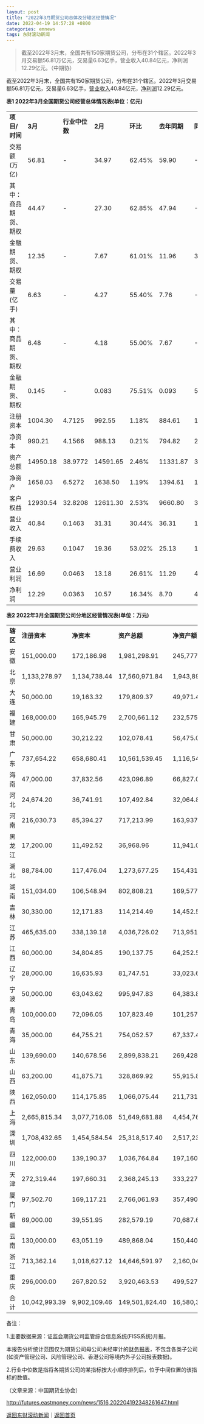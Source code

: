 ```yaml
---
layout: post
title: "2022年3月期货公司总体及分辖区经营情况"
date: 2022-04-19 14:57:28 +0800
categories: emnews
tags: 东财滚动新闻
---
```

> 截至2022年3月末，全国共有150家期货公司，分布在31个辖区。2022年3月交易额56.81万亿元，交易量6.63亿手，营业收入40.84亿元，净利润12.29亿元。（中期协）

<p>截至2022年3月末，全国共有150家期货公司，分布在31个辖区。2022年3月交易额56.81万亿元，交易量6.63亿手，<span id="Info.3323"><a href="http://data.eastmoney.com/bbsj/" class="infokey">营业收入</a></span>40.84亿元，<span id="Info.3324"><a href="http://data.eastmoney.com/bbsj/" class="infokey">净利润</a></span>12.29亿元。</p>
 <p><strong>表1 20</strong><strong>2</strong><strong>2</strong><strong>年</strong><strong>3</strong><strong>月全国期货公司经营总体情况表(单位：</strong><strong>亿元)</strong></p>
 <table border="0" cellspacing="1" cellpadding="5" align="center" class="cms_autoformat_table"><tbody><tr><td><strong>项目/时间</strong></td><td><strong>3</strong><strong>月</strong></td><td><strong>行业中位数</strong></td><td><strong>2</strong><strong>月</strong></td><td><strong>环比</strong></td><td><strong>去年同期</strong></td><td><strong>同比</strong></td><td><strong>1-3月</strong></td><td><strong>去年同期</strong></td><td><strong>同比</strong></td></tr><tr><td>交易额(万亿)</td><td>56.81</td><td>-</td><td>34.97</td><td>62.45%</td><td>59.90</td><td>-5.16%</td><td>128.36</td><td>140.82</td><td>-8.85%</td></tr><tr><td>其中：商品期货、期权</td><td>44.47</td><td>-</td><td>27.30</td><td>62.85%</td><td>47.94</td><td>-7.25%</td><td>99.63</td><td>109.64</td><td>-9.13%</td></tr><tr><td>金融期货、期权</td><td>12.35</td><td>-</td><td>7.67</td><td>61.01%</td><td>11.96</td><td>3.23%</td><td>28.73</td><td>31.18</td><td>-7.85%</td></tr><tr><td>交易量(亿手)</td><td>6.63</td><td>-</td><td>4.27</td><td>55.40%</td><td>7.76</td><td>-14.61%</td><td>15.32</td><td>17.95</td><td>-14.63%</td></tr><tr><td>其中：商品期货、期权</td><td>6.48</td><td>-</td><td>4.18</td><td>55.00%</td><td>7.67</td><td>-15.47%</td><td>15.00</td><td>17.71</td><td>-15.32%</td></tr><tr><td>金融期货、期权</td><td>0.145</td><td>-</td><td>0.083</td><td>75.51%</td><td>0.093</td><td>56.07%</td><td>0.325</td><td>0.237</td><td>37.21%</td></tr><tr><td>注册资本</td><td>1004.30</td><td>4.7125</td><td>992.55</td><td>1.18%</td><td>884.61</td><td>13.53%</td><td>-</td><td>-</td><td>-</td></tr><tr><td>净资本</td><td>990.21</td><td>4.1566</td><td>988.13</td><td>0.21%</td><td>794.82</td><td>24.58%</td><td>-</td><td>-</td><td>-</td></tr><tr><td>资产总额</td><td>14950.18</td><td>38.9772</td><td>14591.65</td><td>2.46%</td><td>11331.87</td><td>31.93%</td><td>-</td><td>-</td><td>-</td></tr><tr><td>净资产</td><td>1658.03</td><td>6.5272</td><td>1638.50</td><td>1.19%</td><td>1394.61</td><td>18.89%</td><td>-</td><td>-</td><td>-</td></tr><tr><td>客户权益</td><td>12930.54</td><td>32.8208</td><td>12611.30</td><td>2.53%</td><td>9660.80</td><td>33.85%</td><td>-</td><td>-</td><td>-</td></tr><tr><td>营业收入</td><td>40.84</td><td>0.1463</td><td>31.31</td><td>30.44%</td><td>36.31</td><td>12.47%</td><td>98.14</td><td>92.71</td><td>5.86%</td></tr><tr><td>手续费收入</td><td>29.63</td><td>0.1047</td><td>19.36</td><td>53.02%</td><td>25.13</td><td>17.89%</td><td>69.04</td><td>58.68</td><td>17.66%</td></tr><tr><td>营业利润</td><td>16.69</td><td>0.0463</td><td>13.18</td><td>26.61%</td><td>11.29</td><td>47.84%</td><td>34.95</td><td>27.84</td><td>25.53%</td></tr><tr><td>净利润</td><td>12.29</td><td>0.0363</td><td>10.57</td><td>16.34%</td><td>8.70</td><td>41.36%</td><td>26.52</td><td>21.67</td><td>22.39%</td></tr></tbody></table>
 <p><strong>表2 20</strong><strong>2</strong><strong>2</strong><strong>年</strong><strong>3</strong><strong>月全国期货公司分地区经营情况表(单位：</strong><strong>万元)</strong></p>
 <table border="0" cellspacing="1" cellpadding="5" align="center" class="cms_autoformat_table"><tbody><tr><td><strong>辖区</strong></td><td><strong>注册资本</strong></td><td><strong>净资本</strong></td><td><strong>资产总额</strong></td><td><strong>净资产额</strong></td><td><strong>客户权益</strong></td><td><strong>营业收入</strong></td><td><strong>手续费收入</strong></td><td><strong>营业利润</strong></td><td><strong>净利润</strong></td></tr><tr><td>安徽</td><td>151,000.00</td><td>172,186.98</td><td>1,981,298.91</td><td>245,777.05</td><td>1,671,168.34</td><td>14,859.47</td><td>11,669.23</td><td>7,936.89</td><td>5,937.54</td></tr><tr><td>北京</td><td>1,133,278.97</td><td>1,134,738.44</td><td>17,560,971.84</td><td>1,943,891.71</td><td>15,244,494.42</td><td>49,053.83</td><td>36,574.07</td><td>18,310.99</td><td>13,853.44</td></tr><tr><td>大连</td><td>50,000.00</td><td>19,163.32</td><td>179,809.37</td><td>49,971.46</td><td>125,958.40</td><td>516.65</td><td>179.22</td><td>102.81</td><td>102.81</td></tr><tr><td>福建</td><td>168,000.00</td><td>165,945.79</td><td>2,700,661.12</td><td>232,575.24</td><td>2,435,681.75</td><td>3,201.84</td><td>3,715.01</td><td>2,349.48</td><td>1,666.25</td></tr><tr><td>甘肃</td><td>50,000.00</td><td>30,212.22</td><td>102,078.41</td><td>56,475.08</td><td>43,371.98</td><td>-15.39</td><td>216.86</td><td>-268.07</td><td>-273.07</td></tr><tr><td>广东</td><td>737,654.22</td><td>658,680.41</td><td>10,561,539.45</td><td>1,116,547.16</td><td>9,298,828.52</td><td>23,643.95</td><td>15,961.83</td><td>9,517.69</td><td>7,110.68</td></tr><tr><td>海南</td><td>47,000.00</td><td>37,832.56</td><td>423,096.89</td><td>66,827.00</td><td>344,068.70</td><td>1,038.70</td><td>585.75</td><td>248.69</td><td>211.51</td></tr><tr><td>河北</td><td>24,674.20</td><td>36,741.91</td><td>107,492.84</td><td>32,064.88</td><td>60,560.87</td><td>3,022.52</td><td>2,573.13</td><td>511.84</td><td>351.71</td></tr><tr><td>河南</td><td>216,030.73</td><td>85,394.27</td><td>717,213.99</td><td>163,937.94</td><td>532,263.97</td><td>3,573.97</td><td>2,065.76</td><td>-510.74</td><td>-2,560.92</td></tr><tr><td>黑龙江</td><td>17,200.00</td><td>11,492.52</td><td>36,968.96</td><td>11,941.07</td><td>23,476.96</td><td>125.55</td><td>45.19</td><td>16.18</td><td>16.82</td></tr><tr><td>湖北</td><td>88,784.00</td><td>117,476.04</td><td>1,273,677.25</td><td>154,431.91</td><td>1,087,949.46</td><td>7,396.93</td><td>5,417.16</td><td>4,430.62</td><td>3,439.78</td></tr><tr><td>湖南</td><td>151,034.00</td><td>106,548.94</td><td>802,808.21</td><td>169,577.53</td><td>608,364.67</td><td>4,388.63</td><td>2,820.57</td><td>1,727.94</td><td>1,319.96</td></tr><tr><td>吉林</td><td>30,330.00</td><td>12,171.83</td><td>114,214.49</td><td>14,452.59</td><td>92,524.91</td><td>3,511.69</td><td>3,227.75</td><td>392.22</td><td>382.66</td></tr><tr><td>江苏</td><td>465,635.00</td><td>338,139.18</td><td>4,036,726.02</td><td>713,951.38</td><td>3,163,930.42</td><td>16,697.97</td><td>12,385.38</td><td>5,519.02</td><td>4,492.22</td></tr><tr><td>江西</td><td>60,000.00</td><td>34,804.85</td><td>190,137.75</td><td>64,252.58</td><td>118,735.05</td><td>993.73</td><td>920.86</td><td>221.94</td><td>165.55</td></tr><tr><td>辽宁</td><td>28,000.00</td><td>16,635.93</td><td>81,747.51</td><td>33,023.65</td><td>45,225.60</td><td>314.89</td><td>179.81</td><td>-26.70</td><td>-41.40</td></tr><tr><td>宁波</td><td>50,000.00</td><td>63,043.62</td><td>995,947.83</td><td>64,383.89</td><td>911,699.31</td><td>2,210.60</td><td>796.08</td><td>942.13</td><td>522.47</td></tr><tr><td>青岛</td><td>100,000.00</td><td>72,096.05</td><td>107,823.49</td><td>101,257.52</td><td>5,668.68</td><td>-24.23</td><td>9.8423</td><td>-254.57</td><td>559.07</td></tr><tr><td>青海</td><td>35,000.00</td><td>64,755.21</td><td>754,052.57</td><td>67,337.40</td><td>681,548.82</td><td>1,157.97</td><td>478.13</td><td>758.90</td><td>572.47</td></tr><tr><td>山东</td><td>139,690.00</td><td>140,678.56</td><td>2,899,838.21</td><td>269,428.45</td><td>2,576,820.14</td><td>7,941.51</td><td>6,208.22</td><td>2,532.72</td><td>1,932.56</td></tr><tr><td>山西</td><td>63,200.00</td><td>41,875.71</td><td>328,869.92</td><td>55,915.83</td><td>252,421.27</td><td>5,948.79</td><td>4,613.83</td><td>353.01</td><td>289.86</td></tr><tr><td>陕西</td><td>162,050.00</td><td>114,175.85</td><td>1,066,075.44</td><td>211,731.03</td><td>828,658.09</td><td>6,397.71</td><td>5,598.60</td><td>939.73</td><td>867.72</td></tr><tr><td>上海</td><td>2,665,815.34</td><td>3,077,716.06</td><td>51,649,681.88</td><td>4,454,766.26</td><td>45,873,318.76</td><td>142,223.43</td><td>90,782.84</td><td>69,043.14</td><td>52,477.10</td></tr><tr><td>深圳</td><td>1,708,432.65</td><td>1,454,584.54</td><td>25,318,517.40</td><td>2,517,238.90</td><td>22,370,690.35</td><td>47,815.18</td><td>28,634.94</td><td>18,254.26</td><td>13,319.81</td></tr><tr><td>四川</td><td>122,000.00</td><td>139,190.37</td><td>1,036,764.84</td><td>197,160.78</td><td>807,315.72</td><td>2,385.17</td><td>2,534.30</td><td>414.54</td><td>394.61</td></tr><tr><td>天津</td><td>272,319.44</td><td>197,660.31</td><td>2,368,245.13</td><td>333,227.60</td><td>1,970,043.84</td><td>9,077.82</td><td>6,107.28</td><td>1,737.15</td><td>594.56</td></tr><tr><td>厦门</td><td>97,502.70</td><td>169,117.21</td><td>2,766,061.93</td><td>357,490.11</td><td>2,285,275.55</td><td>12,570.99</td><td>11,376.21</td><td>8,539.09</td><td>4,896.70</td></tr><tr><td>新疆</td><td>69,000.00</td><td>39,551.95</td><td>282,579.19</td><td>70,687.60</td><td>205,173.50</td><td>2,038.04</td><td>577.21</td><td>1,187.33</td><td>1,191.04</td></tr><tr><td>云南</td><td>130,000.00</td><td>63,051.19</td><td>489,868.04</td><td>150,440.86</td><td>325,817.03</td><td>996.13</td><td>501.76</td><td>156.28</td><td>157.47</td></tr><tr><td>浙江</td><td>713,362.14</td><td>1,018,627.12</td><td>14,646,591.97</td><td>2,160,044.95</td><td>12,138,827.38</td><td>21,026.19</td><td>28,638.79</td><td>3,835.97</td><td>2,212.41</td></tr><tr><td>重庆</td><td>296,000.00</td><td>267,820.52</td><td>3,920,463.53</td><td>499,527.65</td><td>3,175,557.25</td><td>14,299.00</td><td>10,898.07</td><td>7,955.83</td><td>6,754.66</td></tr><tr><td>合计</td><td>10,042,993.39</td><td>9,902,109.46</td><td>149,501,824.40</td><td>16,580,337.06</td><td>129,305,439.72</td><td>408,389.20</td><td>296,293.69</td><td>166,876.28</td><td>122,918.03</td></tr></tbody></table><p>备注：</p>
 <p>1.主要数据来源：证监会期货公司监管综合信息系统(FISS系统)月报。</p>
 <p>本报告分析统计范围仅为期货公司母公司未经审计的<span id="Info.3322"><a href="http://data.eastmoney.com/bbsj/" class="infokey">财务报表</a></span>，不包含各类子公司(如资产管理公司、风险管理公司、香港公司等境内外子公司报表数据)。</p>
 <p>2.行业中位数是指将各期货公司的某指标按大小顺序排列后，位于中间位置的该指标的数值。</p><p class="em_media">（文章来源：中国期货业协会）</p>

<http://futures.eastmoney.com/news/1516,202204192348261647.html>

[返回东财滚动新闻](//finews.withounder.com/emnews/)｜[返回首页](//finews.withounder.com/)